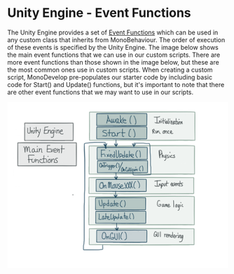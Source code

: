 # Unity Engine - Event Functions

The Unity Engine provides a set of [Event Functions](http://docs.unity3d.com/460/Documentation/Manual/ExecutionOrder.html) which can be used in any custom class that inherits from MonoBehaviour.  The order of execution of these events is specified by the Unity Engine.   The image below shows the main event functions that we can use in our custom scripts.  There are more event functions than those shown in the image below, but these are the most common ones use in custom scripts.  When creating a custom script, MonoDevelop pre-populates our starter code by including basic code for Start() and Update() functions, but it's important to note that there are other event functions that we may want to use in our scripts.  

![](unityEventFunctions.png)